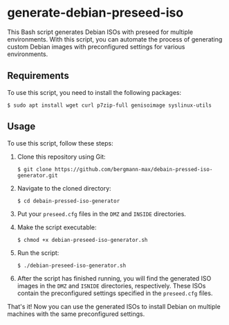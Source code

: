 # generate-debian-preseed-iso

This Bash script generates Debian ISOs with preseed for multiple environments. With this script, you can automate the process of generating custom Debian images with preconfigured settings for various environments.

## Requirements

To use this script, you need to install the following packages:

    $ sudo apt install wget curl p7zip-full genisoimage syslinux-utils

## Usage

To use this script, follow these steps:
1. Clone this repository using Git:

       $ git clone https://github.com/bergmann-max/debain-pressed-iso-generator.git

1.  Navigate to the cloned directory:

        $ cd debain-pressed-iso-generator

1. Put your <code>preseed.cfg</code> files in the <code>DMZ</code> and <code>INSIDE</code> directories.
1. Make the script executable:

       $ chmod +x debian-preseed-iso-generator.sh

1. Run the script:

       $ ./debian-preseed-iso-generator.sh

1. After the script has finished running, you will find the generated ISO images in the <code>DMZ</code> and <code>ISNIDE</code> directories, respectively. These ISOs contain the preconfigured settings specified in the <code>preseed.cfg</code> files.

That's it! Now you can use the generated ISOs to install Debian on multiple machines with the same preconfigured settings.
